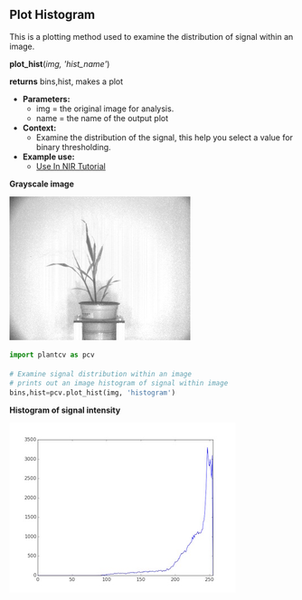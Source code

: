 ## Plot Histogram

This is a plotting method used to examine the distribution of signal within an image.

**plot_hist**(*img, 'hist_name'*)

**returns** bins,hist, makes a plot

- **Parameters:**
    - img = the original image for analysis.
    - name = the name of the output plot
- **Context:**
    - Examine the distribution of the signal, this help you select a value for binary thresholding.
- **Example use:**
    - [Use In NIR Tutorial](nir_tutorial.md)

**Grayscale image**

![Screenshot](img/documentation_images/plot_hist/grayscale_image.jpg) 

```python
import plantcv as pcv

# Examine signal distribution within an image
# prints out an image histogram of signal within image
bins,hist=pcv.plot_hist(img, 'histogram')
```

**Histogram of signal intensity**

![Screenshot](img/documentation_images/plot_hist/histogram.jpg) 

